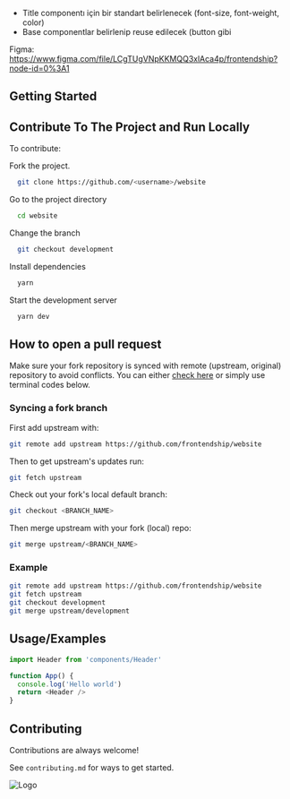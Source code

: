 - Title componentı için bir standart belirlenecek (font-size, font-weight, color)
- Base componentlar belirlenip reuse edilecek (button gibi

Figma: https://www.figma.com/file/LCgTUgVNpKKMQQ3xlAca4p/frontendship?node-id=0%3A1

## Getting Started

## Contribute To The Project and Run Locally

To contribute:

Fork the project.

```bash
  git clone https://github.com/<username>/website
```

Go to the project directory

```bash
  cd website
```

Change the branch

```bash
  git checkout development
```

Install dependencies

```bash
  yarn
```

Start the development server

```bash
  yarn dev
```

## How to open a pull request

Make sure your fork repository is synced with remote (upstream, original) repository to avoid conflicts. You can either [check here](https://docs.github.com/en/pull-requests/collaborating-with-pull-requests/working-with-forks/syncing-a-fork) or simply use terminal codes below.

### Syncing a fork branch

First add upstream with:

```bash
git remote add upstream https://github.com/frontendship/website
```

Then to get upstream's updates run:

```bash
git fetch upstream
```

Check out your fork's local default branch:

```bash
git checkout <BRANCH_NAME>
```

Then merge upstream with your fork (local) repo:

```bash
git merge upstream/<BRANCH_NAME>
```

### Example

```bash
git remote add upstream https://github.com/frontendship/website
git fetch upstream
git checkout development
git merge upstream/development
```

## Usage/Examples

```javascript
import Header from 'components/Header'

function App() {
  console.log('Hello world')
  return <Header />
}
```

## Contributing

Contributions are always welcome!

See `contributing.md` for ways to get started.

![Logo](https://camo.githubusercontent.com/2d9ba588f573fd812658381f62e52bc54aaa780827a82b2608341fb908f08cff/68747470733a2f2f6d656469612e646973636f72646170702e6e65742f6174746163686d656e74732f313032353334383134313335343037343132342f313033303932373536343034303036313130382f547769747465725f42616e6e65722e706e673f77696474683d31343430266865696768743d343830)
